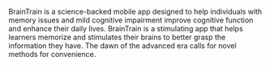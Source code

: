 BrainTrain is a science-backed mobile app designed to help individuals with memory issues and mild cognitive impairment improve cognitive function and enhance their daily lives.
BrainTrain is a stimulating app that helps learners memorize and stimulates their brains to better grasp the information they have. The dawn of the advanced era calls for novel methods for convenience.

